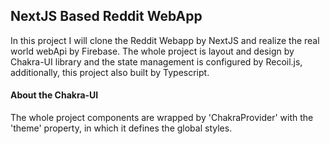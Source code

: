 
## NextJS Based Reddit WebApp

In this project I will clone the Reddit Webapp by NextJS and realize the real world webApi by Firebase. The whole project is layout and design by Chakra-UI library and the state management is configured by Recoil.js, additionally, this project also built by Typescript.



#### About the Chakra-UI

The whole project components are wrapped by 'ChakraProvider' with the 'theme' property, in which it defines the global styles.
